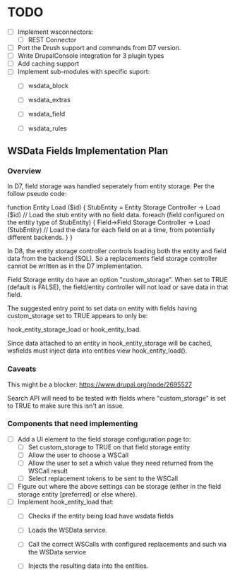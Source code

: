# TODO

- [ ] Implement wsconnectors:
  - [ ] REST Connector
- [ ] Port the Drush support and commands from D7 version.
- [ ] Write DrupalConsole integration for 3 plugin types
- [ ] Add caching support
- [ ] Implement sub-modules with specific suport:
  - [ ] wsdata_block
  - [ ] wsdata_extras
  - [ ] wsdata_field
  - [ ] wsdata_rules


## WSData Fields Implementation Plan

### Overview

In D7, field storage was handled seperately from entity storage. Per the follow pseudo code:

function Entity Load ($id) {
  StubEntity = Entity Storage Controller -> Load ($id)  // Load the stub entity with no field data.
  foreach (field configured on the entity type of StubEntity) {
    Field->Field Storage Controller -> Load (StubEntity) // Load the data for each field on at a time, from potentially different backends.
  }
}

In D8, the entity storage controller controls loading both the entity and field data from the backend (SQL).
So a replacements field storage controller cannot be written as in the D7 implementation.

Field Storage entity do have an option "custom_storage".  When set to TRUE (default is FALSE), the field/entity controller will not load or save data in that field.

The suggested entry point to set data on entity with fields having custom_storage set to TRUE appears to only be:

hook_entity_storage_load or hook_entity_load.

Since data attached to an entity in hook_entity_storage will be cached, wsfields must inject data into entities view hook_entity_load().

### Caveats

This might be a blocker: https://www.drupal.org/node/2695527

Search API will need to be tested with fields where "custom_storage" is set to TRUE to make sure this isn't an issue.

### Components that need implementing

- [ ] Add a UI element to the field storage configuration page to:
  - [ ] Set custom_storage to TRUE on that field storage entity
  - [ ] Allow the user to choose a WSCall
  - [ ] Allow the user to set a which value they need returned from the WSCall result
  - [ ] Select replacement tokens to be sent to the WSCall
- [ ] Figure out where the above settings can be storage (either in the field storage entity [preferred] or else where).
- [ ] Implement hook_entity_load that:
  - [ ] Checks if the entity being load have wsdata fields
  - [ ] Loads the WSData service.
  - [ ] Call the correct WSCalls with configured replacements and such via the WSData service
  - [ ] Injects the resulting data into the entities.

